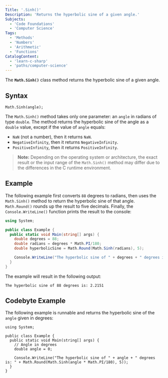 ```yaml
---
Title: '.Sinh()'
Description: 'Returns the hyperbolic sine of a given angle.'
Subjects:
  - 'Code Foundations'
  - 'Computer Science'
Tags:
  - 'Methods'
  - 'Numbers'
  - 'Arithmetic'
  - 'Functions'
CatalogContent:
  - 'learn-c-sharp'
  - 'paths/computer-science'
---
```


The **`Math.Sinh()`** class method returns the hyperbolic sine of a given angle.

## Syntax

```pseudo
Math.Sinh(angle);
```

The `Math.Sinh()` method takes only one parameter: an `angle` in radians of type `double`. The method returns the hyperbolic sine of the angle as a `double` value, except if the value of `angle` equals:

- `NaN` (not a number), then it returns `NaN`.
- `NegativeInfinity`, then it returns `NegativeInfinity`.
- `PositiveInfinity`, then it returns `PositiveInfinity`.

> **Note:** Depending on the operating system or architecture, the exact result or the input range of the `Math.Sinh()` method may differ due to the differences in the C runtime environment.

## Example

The following example first converts `88` degrees to radians, then uses the `Math.Sinh()` method to return the hyperbolic sine of that angle. `Math.Round()` rounds up the result to five decimals. Finally, the `Console.WriteLine()` function prints the result to the console:

```cs
using System;

public class Example {
  public static void Main(string[] args) {
    double degrees = 88;
    double radians = degrees * Math.PI/180;
    double hyperbolicSine = Math.Round(Math.Sinh(radians), 5);

    Console.WriteLine("The hyperbolic sine of " + degrees + " degrees is: " + hyperbolicSine);
  }
}
```

The example will result in the following output:

```shell
The hyperbolic sine of 88 degrees is: 2.2151
```

## Codebyte Example

The following example is runnable and returns the hyperbolic sine of the `angle` given in degrees:

```codebyte/csharp
using System;

public class Example {
  public static void Main(string[] args) {
    // Angle in degrees
    double angle = 0;

    Console.WriteLine("The hyperbolic sine of " + angle + " degrees is: " + Math.Round(Math.Sinh(angle * Math.PI/180), 5));
  }
}
```
